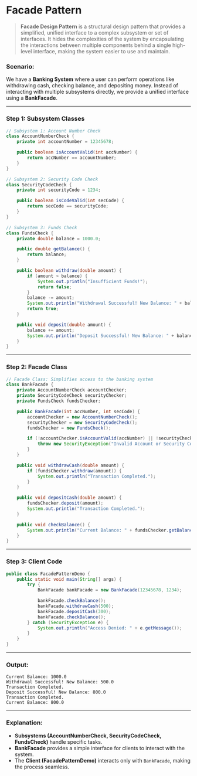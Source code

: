 # Facade Pattern


> **Facade Design Pattern** is a structural design pattern that provides a simplified, unified interface to a complex subsystem or set of interfaces. It hides the complexities of the system by encapsulating the interactions between multiple components behind a single high-level interface, making the system easier to use and maintain.

### **Scenario:**  
We have a **Banking System** where a user can perform operations like withdrawing cash, checking balance, and depositing money. Instead of interacting with multiple subsystems directly, we provide a unified interface using a **BankFacade**.

---

### **Step 1: Subsystem Classes**
```java
// Subsystem 1: Account Number Check
class AccountNumberCheck {
    private int accountNumber = 12345678;

    public boolean isAccountValid(int accNumber) {
        return accNumber == accountNumber;
    }
}

// Subsystem 2: Security Code Check
class SecurityCodeCheck {
    private int securityCode = 1234;

    public boolean isCodeValid(int secCode) {
        return secCode == securityCode;
    }
}

// Subsystem 3: Funds Check
class FundsCheck {
    private double balance = 1000.0;

    public double getBalance() {
        return balance;
    }

    public boolean withdraw(double amount) {
        if (amount > balance) {
            System.out.println("Insufficient Funds!");
            return false;
        }
        balance -= amount;
        System.out.println("Withdrawal Successful! New Balance: " + balance);
        return true;
    }

    public void deposit(double amount) {
        balance += amount;
        System.out.println("Deposit Successful! New Balance: " + balance);
    }
}
```

---

### **Step 2: Facade Class**
```java
// Facade Class: Simplifies access to the banking system
class BankFacade {
    private AccountNumberCheck accountChecker;
    private SecurityCodeCheck securityChecker;
    private FundsCheck fundsChecker;

    public BankFacade(int accNumber, int secCode) {
        accountChecker = new AccountNumberCheck();
        securityChecker = new SecurityCodeCheck();
        fundsChecker = new FundsCheck();

        if (!accountChecker.isAccountValid(accNumber) || !securityChecker.isCodeValid(secCode)) {
            throw new SecurityException("Invalid Account or Security Code!");
        }
    }

    public void withdrawCash(double amount) {
        if (fundsChecker.withdraw(amount)) {
            System.out.println("Transaction Completed.");
        }
    }

    public void depositCash(double amount) {
        fundsChecker.deposit(amount);
        System.out.println("Transaction Completed.");
    }

    public void checkBalance() {
        System.out.println("Current Balance: " + fundsChecker.getBalance());
    }
}
```

---

### **Step 3: Client Code**
```java
public class FacadePatternDemo {
    public static void main(String[] args) {
        try {
            BankFacade bankFacade = new BankFacade(12345678, 1234);

            bankFacade.checkBalance();
            bankFacade.withdrawCash(500);
            bankFacade.depositCash(300);
            bankFacade.checkBalance();
        } catch (SecurityException e) {
            System.out.println("Access Denied: " + e.getMessage());
        }
    }
}
```

---

### **Output:**
```
Current Balance: 1000.0
Withdrawal Successful! New Balance: 500.0
Transaction Completed.
Deposit Successful! New Balance: 800.0
Transaction Completed.
Current Balance: 800.0
```

---

### **Explanation:**
- **Subsystems (AccountNumberCheck, SecurityCodeCheck, FundsCheck)** handle specific tasks.
- **BankFacade** provides a simple interface for clients to interact with the system.
- The **Client (FacadePatternDemo)** interacts only with `BankFacade`, making the process seamless.

